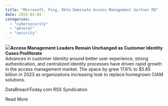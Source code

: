 ```yaml
---
title: "Microsoft, Ping, Okta Dominate Access Management Gartner MQ"
date: 2025-01-04
categories: 
  - "cybersecurity"
  - "general"
  - "security"
---
```


![](https://130e178e8f8ba617604b-8aedd782b7d22cfe0d1146da69a52436.ssl.cf1.rackcdn.com/microsoft-ping-okta-dominate-access-management-gartner-mq-image_file-8-a-27214.jpg)**Access Management Leaders Remain Unchanged as Customer Identity Cases Proliferate**  
Advances in customer identity around better user experience, strong authentication, and centralized identity processes have driven rapid growth in the access management market. The space by grew 17.6% to $5.85 billion in 2023 as organizations increasing look to replace homegrown CIAM solutions.

​DataBreachToday.com RSS Syndication

​Read More
